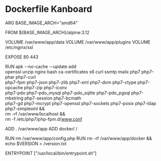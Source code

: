 # Dockerfile Kanboard

ARG BASE_IMAGE_ARCH="amd64"

FROM \${BASE_IMAGE_ARCH}/alpine:3.12

VOLUME /var/www/app/data
VOLUME /var/www/app/plugins
VOLUME /etc/nginx/ssl

EXPOSE 80 443

RUN apk --no-cache --update add \
 openssl unzip nginx bash ca-certificates s6 curl ssmtp mailx php7 php7-phar php7-curl \
 php7-fpm php7-json php7-zlib php7-xml php7-dom php7-ctype php7-opcache php7-zip php7-iconv \
 php7-pdo php7-pdo_mysql php7-pdo_sqlite php7-pdo_pgsql php7-mbstring php7-session php7-bcmath \
 php7-gd php7-mcrypt php7-openssl php7-sockets php7-posix php7-ldap php7-simplexml && \
 rm -rf /var/www/localhost && \
 rm -f /etc/php7/php-fpm.d/www.conf

ADD . /var/www/app
ADD docker/ /

RUN rm /var/www/app/config.php
RUN rm -rf /var/www/app/docker && echo \$VERSION > /version.txt

ENTRYPOINT ["/usr/local/bin/entrypoint.sh"]

